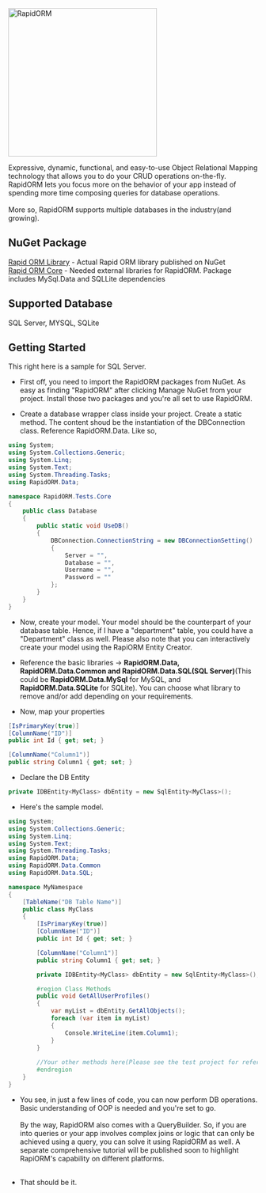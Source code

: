 <img src="http://www.deepmirage.com/git/rapidormlogo.png" alt="RapidORM" width="300px"/>

Expressive, dynamic, functional, and easy-to-use Object Relational Mapping technology that allows you to do your CRUD operations on-the-fly. RapidORM lets you focus more on the behavior of your app instead of spending more time composing queries for database operations.
<br/><br/>
More so, RapidORM supports multiple databases in the industry(and growing). <br/>

## NuGet Package

[Rapid ORM Library](https://www.nuget.org/packages/RapidORM.dll/) - Actual Rapid ORM library published on NuGet<br/>
[Rapid ORM Core](https://www.nuget.org/packages/RapidOrm.Core/) - Needed external libraries for RapidORM. Package includes MySql.Data and SQLLite dependencies


## Supported Database

SQL Server, MYSQL, SQLite

## Getting Started
This right here is a sample for SQL Server.
- First off, you need to import the RapidORM packages from NuGet. As easy as finding "RapidORM" after clicking Manage NuGet from your project. Install those two packages and you're all set to use RapidORM.

- Create a database wrapper class inside your project. Create a static method. The content shoud be the instantiation of the DBConnection class. Reference RapidORM.Data. Like so,

```c#
using System;
using System.Collections.Generic;
using System.Linq;
using System.Text;
using System.Threading.Tasks;
using RapidORM.Data;

namespace RapidORM.Tests.Core
{
    public class Database
    {
        public static void UseDB()
        {
            DBConnection.ConnectionString = new DBConnectionSetting()
            {
                Server = "",
                Database = "",
                Username = "",
                Password = ""
            };
        }
    }
}
```

- Now, create your model. Your model should be the counterpart of your database table. Hence, if I have a "department" table, you could have a "Department" class as well. Please also note that you can interactively create your model using the RapiORM Entity Creator.

- Reference the basic libraries -> <b>RapidORM.Data, RapidORM.Data.Common and RapidORM.Data.SQL(SQL Server)</b>(This could be <b>RapidORM.Data.MySql</b> for MySQL, and <b>RapidORM.Data.SQLite</b> for SQLite). You can choose what library to remove and/or add depending on your requirements.

- Now, map your properties

```c#
[IsPrimaryKey(true)]
[ColumnName("ID")]
public int Id { get; set; }

[ColumnName("Column1")]
public string Column1 { get; set; }
```

- Declare the DB Entity

```c#
private IDBEntity<MyClass> dbEntity = new SqlEntity<MyClass>();
```

- Here's the sample model.

```c#
using System;
using System.Collections.Generic;
using System.Linq;
using System.Text;
using System.Threading.Tasks;
using RapidORM.Data;
using RapidORM.Data.Common
using RapidORM.Data.SQL;

namespace MyNamespace
{
    [TableName("DB Table Name")]
    public class MyClass
    {
        [IsPrimaryKey(true)]
        [ColumnName("ID")]
        public int Id { get; set; }

        [ColumnName("Column1")]
        public string Column1 { get; set; }

        private IDBEntity<MyClass> dbEntity = new SqlEntity<MyClass>();

        #region Class Methods
        public void GetAllUserProfiles()
        {
            var myList = dbEntity.GetAllObjects();
            foreach (var item in myList)
            {
                Console.WriteLine(item.Column1);
            }
        }
        
        //Your other methods here(Please see the test project for reference)
        #endregion 
    }
}
```

- You see, in just a few lines of code, you can now perform DB operations. Basic understanding of OOP is needed and you're set to go. <br/><br/>By the way, RapidORM also comes with a QueryBuilder. So, if you are into queries or your app involves complex joins or logic that can only be achieved using a query, you can solve it using RapidORM as well. A separate comprehensive tutorial will be published soon to highlight RapiORM's capability on different platforms.
<br/><br/>

- That should be it.
